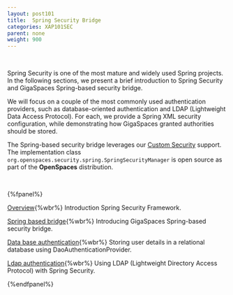 ```yaml
---
layout: post101
title:  Spring Security Bridge
categories: XAP101SEC
parent: none
weight: 900
---
```


<br>

Spring Security is one of the most mature and widely used Spring projects. In the following sections, we present a brief introduction to Spring Security and GigaSpaces Spring-based security bridge.

We will focus on a couple of the most commonly used authentication providers, such as database-oriented authentication and LDAP (Lightweight Data Access Protocol). For each, we provide a Spring XML security configuration, while demonstrating how GigaSpaces granted authorities should be stored.

The Spring-based security bridge leverages our [Custom Security](./custom-security.html) support. The implementation class `org.openspaces.security.spring.SpringSecurityManager` is open source as part of the **OpenSpaces** distribution.

<br>

{%fpanel%}

[Overview](./introducing-spring-security.html){%wbr%}
Introduction Spring Security Framework.

[Spring based bridge](./gigaspaces-spring-based-security-bridge.html){%wbr%}
Introducing GigaSpaces Spring-based security bridge.

[Data base authentication](./authenticating-against-a-database.html){%wbr%}
Storing user details in a relational database using DaoAuthenticationProvider.

[Ldap authentication](./authenticating-against-an-ldap-repository.html){%wbr%}
Using LDAP (Lightweight Directory Access Protocol) with Spring Security.


{%endfpanel%}



